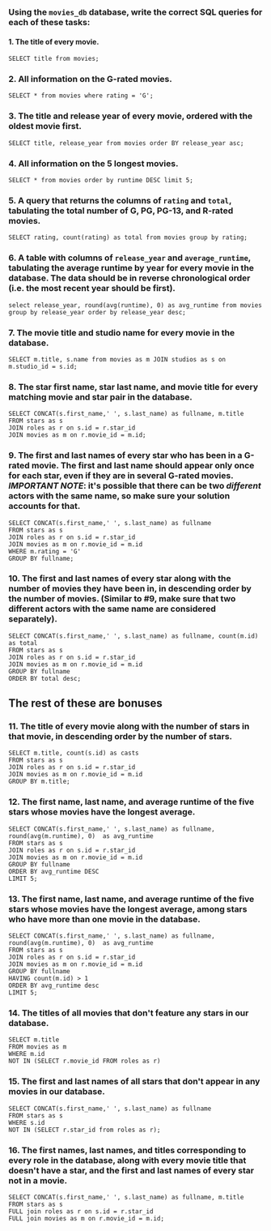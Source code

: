 ### Using the `movies_db` database, write the correct SQL queries for each of these tasks:

   #### 1.  The title of every movie.

	SELECT title from movies;

### 2.  All information on the G-rated movies.

	SELECT * from movies where rating = 'G';

### 3.  The title and release year of every movie, ordered with the oldest movie first.
    
	SELECT title, release_year from movies order BY release_year asc;
    
### 4.  All information on the 5 longest movies.

	SELECT * from movies order by runtime DESC limit 5;

### 5.  A query that returns the columns of `rating` and `total`, tabulating the total number of G, PG, PG-13, and R-rated movies.

	SELECT rating, count(rating) as total from movies group by rating;

### 6.  A table with columns of `release_year` and `average_runtime`, 	tabulating the average runtime by year for every movie in the database. The data should be in reverse chronological order (i.e. the most recent year should be first).

	select release_year, round(avg(runtime), 0) as avg_runtime from movies group by release_year order by release_year desc;

### 7.  The movie title and studio name for every movie in the database.

	SELECT m.title, s.name from movies as m JOIN studios as s on m.studio_id = s.id;

### 8.  The star first name, star last name, and movie title for every matching movie and star pair in the database.

	SELECT CONCAT(s.first_name,' ', s.last_name) as fullname, m.title 
	FROM stars as s 
	JOIN roles as r on s.id = r.star_id 
	JOIN movies as m on r.movie_id = m.id;

### 9.  The first and last names of every star who has been in a G-rated movie. The first and last name should appear only once for each star, even if they are in several G-rated movies. *IMPORTANT NOTE*: it's possible that there can be two *different* actors with the same name, so make sure your solution accounts for that.

	SELECT CONCAT(s.first_name,' ', s.last_name) as fullname 
	FROM stars as s 
	JOIN roles as r on s.id = r.star_id 
	JOIN movies as m on r.movie_id = m.id 
	WHERE m.rating = 'G' 
	GROUP BY fullname;

### 10. The first and last names of every star along with the number of movies they have been in, in descending order by the number of movies. (Similar to #9, make sure that two different actors with the same name are considered separately).

	SELECT CONCAT(s.first_name,' ', s.last_name) as fullname, count(m.id) as total 
	FROM stars as s 
	JOIN roles as r on s.id = r.star_id 
	JOIN movies as m on r.movie_id = m.id 
	GROUP BY fullname 
	ORDER BY total desc;

## The rest of these are bonuses

### 11. The title of every movie along with the number of stars in that movie, in descending order by the number of stars.

	SELECT m.title, count(s.id) as casts 
	FROM stars as s 
	JOIN roles as r on s.id = r.star_id 
	JOIN movies as m on r.movie_id = m.id 
	GROUP BY m.title;

### 12. The first name, last name, and average runtime of the five stars whose movies have the longest average.

	SELECT CONCAT(s.first_name,' ', s.last_name) as fullname, round(avg(m.runtime), 0)  as avg_runtime 
	FROM stars as s 
	JOIN roles as r on s.id = r.star_id 
	JOIN movies as m on r.movie_id = m.id 
	GROUP BY fullname 
	ORDER BY avg_runtime DESC 
	LIMIT 5;

### 13. The first name, last name, and average runtime of the five stars whose movies have the longest average, among stars who have more than one movie in the database.
	
	SELECT CONCAT(s.first_name,' ', s.last_name) as fullname, round(avg(m.runtime), 0)  as avg_runtime 
	FROM stars as s 
	JOIN roles as r on s.id = r.star_id 
	JOIN movies as m on r.movie_id = m.id 
	GROUP BY fullname 
	HAVING count(m.id) > 1 
	ORDER BY avg_runtime desc 
	LIMIT 5;
	

### 14. The titles of all movies that don't feature any stars in our database.
	
	SELECT m.title 
	FROM movies as m 
	WHERE m.id 
	NOT IN (SELECT r.movie_id FROM roles as r)

### 15. The first and last names of all stars that don't appear in any movies in our database.
	
	SELECT CONCAT(s.first_name,' ', s.last_name) as fullname 
	FROM stars as s 
	WHERE s.id 
	NOT IN (SELECT r.star_id from roles as r);

### 16. The first names, last names, and titles corresponding to every role in the database, along with every movie title that doesn't have a star, and the first and last names of every star not in a movie.

	SELECT CONCAT(s.first_name,' ', s.last_name) as fullname, m.title
	FROM stars as s 
	FULL join roles as r on s.id = r.star_id 
	FULL join movies as m on r.movie_id = m.id;
